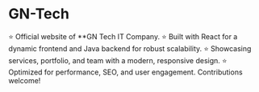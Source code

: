 # GN-Tech
⭐ Official website of **GN Tech IT Company. ⭐ Built with React for a dynamic frontend and Java backend for robust scalability. ⭐ Showcasing services, portfolio, and team with a modern, responsive design. ⭐ Optimized for performance, SEO, and user engagement. Contributions welcome!
